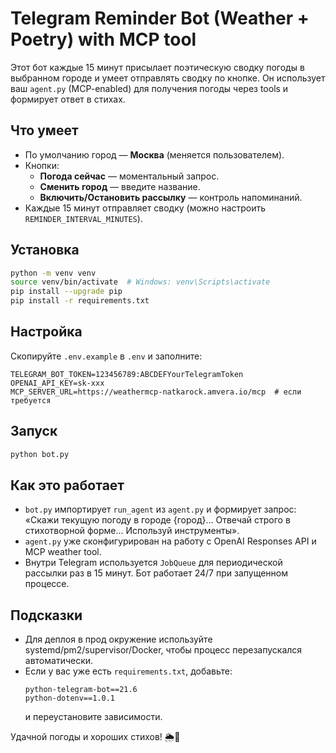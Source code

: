 # Telegram Reminder Bot (Weather + Poetry) with MCP tool

Этот бот каждые 15 минут присылает поэтическую сводку погоды в выбранном городе и умеет отправлять сводку по кнопке. Он использует ваш `agent.py` (MCP-enabled) для получения погоды через tools и формирует ответ в стихах.

## Что умеет

- По умолчанию город — **Москва** (меняется пользователем).
- Кнопки:
  - **Погода сейчас** — моментальный запрос.
  - **Сменить город** — введите название.
  - **Включить/Остановить рассылку** — контроль напоминаний.
- Каждые 15 минут отправляет сводку (можно настроить `REMINDER_INTERVAL_MINUTES`).

## Установка

```bash
python -m venv venv
source venv/bin/activate  # Windows: venv\Scripts\activate
pip install --upgrade pip
pip install -r requirements.txt
```

## Настройка

Скопируйте `.env.example` в `.env` и заполните:

```env
TELEGRAM_BOT_TOKEN=123456789:ABCDEFYourTelegramToken
OPENAI_API_KEY=sk-xxx
MCP_SERVER_URL=https://weathermcp-natkarock.amvera.io/mcp  # если требуется
```

## Запуск

```bash
python bot.py
```

## Как это работает

- `bot.py` импортирует `run_agent` из `agent.py` и формирует запрос:
  «Скажи текущую погоду в городе {город}… Отвечай строго в стихотворной форме… Используй инструменты».
- `agent.py` уже сконфигурирован на работу с OpenAI Responses API и MCP weather tool.
- Внутри Telegram используется `JobQueue` для периодической рассылки раз в 15 минут. Бот работает 24/7 при запущенном процессе.

## Подсказки

- Для деплоя в прод окружение используйте systemd/pm2/supervisor/Docker, чтобы процесс перезапускался автоматически.
- Если у вас уже есть `requirements.txt`, добавьте:
  ```text
  python-telegram-bot==21.6
  python-dotenv==1.0.1
  ```
  и переустановите зависимости.

Удачной погоды и хороших стихов! 🌦️📜
